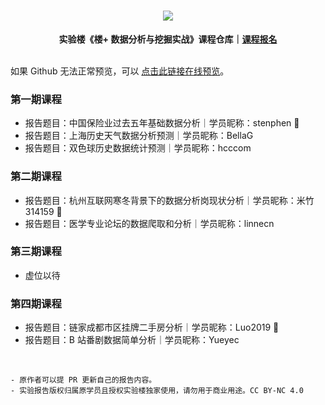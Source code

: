 <div align="center">
  <h1><img src="https://static.shiyanlou.com/img/louplus/louplus_logo.png"></h1>
  <b>实验楼《楼+ 数据分析与挖掘实战》课程仓库｜<a href="https://www.shiyanlou.com/louplus/dm">课程报名</a></b>
</div>

<br />

如果 Github 无法正常预览，可以 [点击此链接在线预览](https://nbviewer.jupyter.org/github/shiyanlou/louplus-dm/tree/master/Assignments/)。

### 第一期课程

- 报告题目：中国保险业过去五年基础数据分析｜学员昵称：stenphen 🌟
- 报告题目：上海历史天气数据分析预测｜学员昵称：BellaG
- 报告题目：双色球历史数据统计预测｜学员昵称：hcccom

### 第二期课程

- 报告题目：杭州互联网寒冬背景下的数据分析岗现状分析｜学员昵称：米竹314159 🌟
- 报告题目：医学专业论坛的数据爬取和分析｜学员昵称：linnecn

### 第三期课程

- 虚位以待

### 第四期课程

- 报告题目：链家成都市区挂牌二手房分析｜学员昵称：Luo2019 🌟
- 报告题目：B 站番剧数据简单分析｜学员昵称：Yueyec

<br />

```
- 原作者可以提 PR 更新自己的报告内容。
- 实验报告版权归属原学员且授权实验楼独家使用，请勿用于商业用途。CC BY-NC 4.0
```
